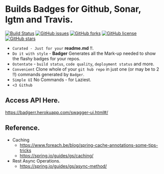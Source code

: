 # Builds Badges for Github, Sonar, lgtm and Travis.



[![Build Status](https://travis-ci.org/Akash-Mittal/badger.svg?branch=master)](https://travis-ci.org/Akash-Mittal/badger)
[![GitHub issues](https://img.shields.io/github/issues/Akash-Mittal/badger.svg)](https://github.com/Akash-Mittal/badger/issues)
[![GitHub forks](https://img.shields.io/github/forks/Akash-Mittal/badger.svg)](https://github.com/Akash-Mittal/badger/network)
[![GitHub license](https://img.shields.io/github/license/Akash-Mittal/badger.svg)](https://github.com/Akash-Mittal/badger/blob/master/LICENSE)
[![GitHub stars](https://img.shields.io/github/stars/Akash-Mittal/badger.svg)](https://github.com/Akash-Mittal/badger/stargazers)

* `Curated - Just for your` **readme.md** !!.
* `Do it with style` - **Badger** Generates all the Mark-up needed to show the flashy badges for your repos. 
* `Ostentate` - `build status`, `code quality`, `deployment status` and more.
* `Convenient` Clone whole of your `git hub repo` in just one (or may be to 2 !!) commands generated by `Badger`.
* `Simple UI` No Commands - for Laziest.
* `<3 Github`

## Access API Here.

https://badgerr.herokuapp.com/swagger-ui.html#/

## Reference.
* Caching 
	* https://www.foreach.be/blog/spring-cache-annotations-some-tips-tricks
	* https://spring.io/guides/gs/caching/
* Rest Async Operations.
	* https://spring.io/guides/gs/async-method/
